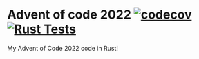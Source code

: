 # Advent of code 2022 [![codecov](https://codecov.io/github/mrtolkien/advent_of_code_2022/branch/main/graph/badge.svg?token=Z3O2OECW6J)](https://codecov.io/github/mrtolkien/advent_of_code_2022) [![Rust Tests](https://github.com/mrtolkien/advent_of_code_2022/actions/workflows/rust.yml/badge.svg)](https://github.com/mrtolkien/advent_of_code_2022/actions/workflows/rust.yml)

My Advent of Code 2022 code in Rust!
